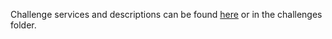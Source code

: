 Challenge services and descriptions can be found [here](https://play.fe-ctf.dk/challenges) or in the challenges folder.
